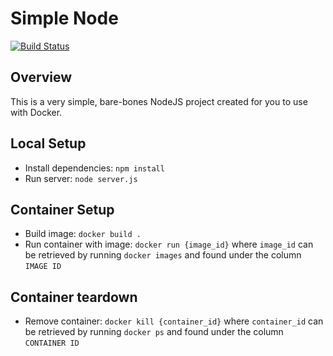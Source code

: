 # Simple Node
[![Build Status](https://travis-ci.com/JWizerd/udacity--cloud-developer-travis-ci-demo.svg?branch=master)](https://travis-ci.com/JWizerd/udacity--cloud-developer-travis-ci-demo)

## Overview
This is a very simple, bare-bones NodeJS project created for you to use with Docker.

## Local Setup
* Install dependencies: `npm install`
* Run server: `node server.js`

## Container Setup
* Build image: `docker build .`
* Run container with image: `docker run {image_id}` where `image_id` can be retrieved by running `docker images` and found under the column `IMAGE ID`

## Container teardown
* Remove container: `docker kill {container_id}` where `container_id` can be retrieved by running `docker ps` and found under the column `CONTAINER ID`
